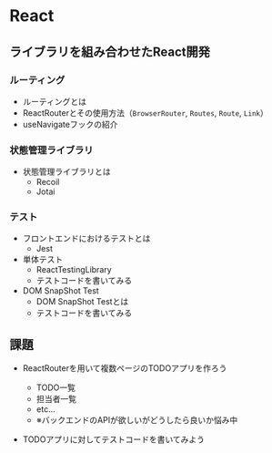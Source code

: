 # React

## ライブラリを組み合わせたReact開発

### ルーティング

- ルーティングとは
- ReactRouterとその使用方法（`BrowserRouter`, `Routes`, `Route`, `Link`）
- useNavigateフックの紹介

### 状態管理ライブラリ

- 状態管理ライブラリとは
  - Recoil
  - Jotai

### テスト

- フロントエンドにおけるテストとは
  - Jest
- 単体テスト
  - ReactTestingLibrary
  - テストコードを書いてみる
- DOM SnapShot Test
  - DOM SnapShot Testとは
  - テストコードを書いてみる

## 課題

- ReactRouterを用いて複数ページのTODOアプリを作ろう
  - TODO一覧
  - 担当者一覧
  - etc...
  - ※バックエンドのAPIが欲しいがどうしたら良いか悩み中

- TODOアプリに対してテストコードを書いてみよう
